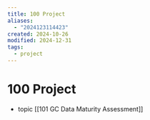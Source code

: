 ```yaml
---
title: 100 Project
aliases:
  - "2024123114423"
created: 2024-10-26
modified: 2024-12-31
tags:
  - project
---
```

# 100 Project
- topic [[101 GC Data Maturity Assessment]]
